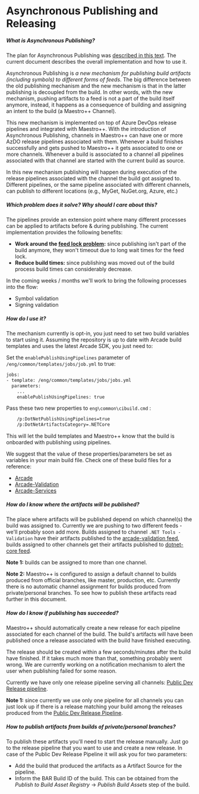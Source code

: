 # Asynchronous Publishing and Releasing

##### What is Asynchronous Publishing?

The plan for Asynchronous Publishing was [described in this text](https://github.com/dotnet/arcade/blob/master/Documentation/CorePackages/AsyncPublishing.md). The current document describes the overall implementation and how to use it. 

Asynchronous Publishing is *a new mechanism for publishing build artifacts (including symbols) to different forms of feeds*. The big difference between the old publishing mechanism and the new mechanism is that in the latter publishing is decoupled from the build. In other words, with the new mechanism, pushing artifacts to a feed is not a part of the build itself anymore, instead, it happens as a consequence of building and assigning an intent to the build (a Maestro++ Channel).

This new mechanism is implemented on top of Azure DevOps release pipelines and integrated with Maestro++. With the introduction of Asynchronous Publishing, channels in Maestro++ can have one or more AzDO release pipelines associated with them. Whenever a build finishes successfully and gets pushed to Maestro++ it gets associated to one or more channels. Whenever a build is associated to a channel all pipelines associated with that channel are started with the current build as source.

In this new mechanism publishing will happen during execution of the release pipelines associated with the channel the build got assigned to. Different pipelines, or the same pipeline associated with different channels, can publish to different locations (e.g., MyGet, NuGet.org, Azure, etc.) 



##### Which problem does it solve? Why should I care about this?

The pipelines provide an extension point where many different processes can be applied to artifacts before & during publishing. The current implementation provides the following benefits:

- **Work around the [feed lock problem](https://github.com/dotnet/arcade/blob/master/Documentation/CorePackages/AsyncPublishing.md):** since publishing isn't part of the build anymore, they won't timeout due to long wait times for the feed lock.
- **Reduce build times:** since publishing was moved out of the build process build times can considerably decrease.

In the coming weeks / months we'll work to bring the following processes into the flow:

- Symbol validation 
- Signing validation 



##### How do I use it?

The mechanism currently is opt-in, you just need to set two build variables to start using it. Assuming the repository is up to date with Arcade build templates and uses the latest Arcade SDK, you just need to:

Set the `enablePublishUsingPipelines` parameter of `/eng/common/templates/jobs/job.yml` to true:

```xml
jobs:
- template: /eng/common/templates/jobs/jobs.yml
  parameters:
    ...
    enablePublishUsingPipelines: true
```

Pass these two new properties to `eng\common\cibuild.cmd` :

```xml
	/p:DotNetPublishUsingPipelines=true
	/p:DotNetArtifactsCategory=.NETCore
```

This will let the build templates and Maestro++ know that the build is onboarded with publishing using pipelines.

We suggest that the value of these properties/parameters be set as variables in your main build file. Check one of these build files for a reference:

- [Arcade](https://github.com/dotnet/arcade/blob/master/azure-pipelines.yml)
- [Arcade-Validation](https://github.com/dotnet/arcade-validation/blob/master/azure-pipelines.yml)
- [Arcade-Services](https://github.com/dotnet/arcade-services/blob/master/azure-pipelines.yml)



##### How do I know where the artifacts will be published?

The place where artifacts will be published depend on which channel(s) the build was assigned to. Currently we are pushing to two different feeds - we'll probably soon add more. Builds assigned to channel `.NET Tools - Validation` have their artifacts published to the [arcade-validation feed](https://dotnetfeed.blob.core.windows.net/arcade-validation/index.json), builds assigned to other channels get their artifacts published to [dotnet-core feed](https://dotnetfeed.blob.core.windows.net/dotnet-core/index.json).

**Note 1:** builds can be assigned to more than one channel.

**Note 2:** Maestro++ is configured to assign a default channel to builds produced from official branches, like master, production, etc. Currently there is no automatic channel assignment for builds produced from private/personal branches. To see how to publish these artifacts read further in this document.



##### How do I know if publishing has succeeded?

Maestro++ should automatically create a new release for each pipeline associated for each channel of the build.  The build's artifacts will have been published once a release associated with the build have finished executing.

The release should be created within a few seconds/minutes after the build have finished. If it takes much more than that, something probably went wrong. We are currently working on a notification mechanism to alert the user when publishing failed for some reason.

Currently we have only one release pipeline serving all channels: [Public Dev Release pipeline](https://dnceng.visualstudio.com/internal/_release?definitionId=36).

**Note 1:** since currently we use only one pipeline for all channels you can just look up if there is a release matching your build among the releases produced from the [Public Dev Release Pipeline](https://dnceng.visualstudio.com/internal/_release?definitionId=36).



##### How to publish artifacts from builds of private/personal branches?

To publish these artifacts you'll need to start the release manually. Just go to the release pipeline that you want to use and create a new release. In case of the Public Dev Release Pipeline it will ask you for two parameters:

- Add the build that produced the artifacts as a Artifact Source for the pipeline.
- Inform the BAR Build ID of the build. This can be obtained from the *Publish to Build Asset Registry* -> *Publish Build Assets* step of the build.
